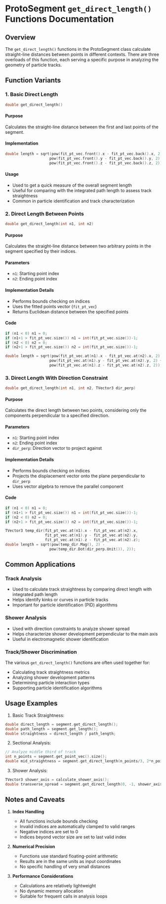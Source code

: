 # ProtoSegment `get_direct_length()` Functions Documentation

## Overview

The `get_direct_length()` functions in the ProtoSegment class calculate straight-line distances between points in different contexts. There are three overloads of this function, each serving a specific purpose in analyzing the geometry of particle tracks.

## Function Variants

### 1. Basic Direct Length
```cpp
double get_direct_length()
```

#### Purpose
Calculates the straight-line distance between the first and last points of the segment.

#### Implementation
```cpp
double length = sqrt(pow(fit_pt_vec.front().x - fit_pt_vec.back().x, 2) + 
                    pow(fit_pt_vec.front().y - fit_pt_vec.back().y, 2) + 
                    pow(fit_pt_vec.front().z - fit_pt_vec.back().z, 2)); 
```

#### Usage
- Used to get a quick measure of the overall segment length
- Useful for comparing with the integrated path length to assess track straightness
- Common in particle identification and track characterization

### 2. Direct Length Between Points
```cpp
double get_direct_length(int n1, int n2)
```

#### Purpose
Calculates the straight-line distance between two arbitrary points in the segment specified by their indices.

#### Parameters
- `n1`: Starting point index
- `n2`: Ending point index

#### Implementation Details
- Performs bounds checking on indices
- Uses the fitted points vector (`fit_pt_vec`)
- Returns Euclidean distance between the specified points

#### Code
```cpp
if (n1 < 0) n1 = 0;  
if (n1+1 > fit_pt_vec.size()) n1 = int(fit_pt_vec.size())-1;
if (n2 < 0) n2 = 0;  
if (n2+1 > fit_pt_vec.size()) n2 = int(fit_pt_vec.size())-1;

double length = sqrt(pow(fit_pt_vec.at(n1).x - fit_pt_vec.at(n2).x, 2) +
                    pow(fit_pt_vec.at(n1).y - fit_pt_vec.at(n2).y, 2) +
                    pow(fit_pt_vec.at(n1).z - fit_pt_vec.at(n2).z, 2));
```

### 3. Direct Length With Direction Constraint
```cpp
double get_direct_length(int n1, int n2, TVector3 dir_perp)
```

#### Purpose
Calculates the direct length between two points, considering only the components perpendicular to a specified direction.

#### Parameters
- `n1`: Starting point index
- `n2`: Ending point index
- `dir_perp`: Direction vector to project against

#### Implementation Details
- Performs bounds checking on indices
- Projects the displacement vector onto the plane perpendicular to `dir_perp`
- Uses vector algebra to remove the parallel component

#### Code
```cpp
if (n1 < 0) n1 = 0;  
if (n1+1 > fit_pt_vec.size()) n1 = int(fit_pt_vec.size())-1;
if (n2 < 0) n2 = 0;  
if (n2+1 > fit_pt_vec.size()) n2 = int(fit_pt_vec.size())-1;

TVector3 temp_dir(fit_pt_vec.at(n1).x - fit_pt_vec.at(n2).x,
                  fit_pt_vec.at(n1).y - fit_pt_vec.at(n2).y,
                  fit_pt_vec.at(n1).z - fit_pt_vec.at(n2).z);
double length = sqrt(pow(temp_dir.Mag(), 2) - 
                    pow(temp_dir.Dot(dir_perp.Unit()), 2));
```

## Common Applications

### Track Analysis
- Used to calculate track straightness by comparing direct length with integrated path length
- Helps identify kinks or curves in particle tracks
- Important for particle identification (PID) algorithms

### Shower Analysis
- Used with direction constraints to analyze shower spread
- Helps characterize shower development perpendicular to the main axis
- Useful in electromagnetic shower identification

### Track/Shower Discrimination
The various `get_direct_length()` functions are often used together for:
- Calculating track straightness metrics
- Analyzing shower development patterns
- Determining particle interaction types
- Supporting particle identification algorithms

## Usage Examples

1. Basic Track Straightness:
```cpp
double direct_length = segment.get_direct_length();
double path_length = segment.get_length();
double straightness = direct_length / path_length;
```

2. Sectional Analysis:
```cpp
// Analyze middle third of track
int n_points = segment.get_point_vec().size();
double mid_straightness = segment.get_direct_length(n_points/3, 2*n_points/3);
```

3. Shower Analysis:
```cpp
TVector3 shower_axis = calculate_shower_axis();
double transverse_spread = segment.get_direct_length(0, -1, shower_axis);
```

## Notes and Caveats

1. **Index Handling**
   - All functions include bounds checking
   - Invalid indices are automatically clamped to valid ranges
   - Negative indices are set to 0
   - Indices beyond vector size are set to last valid index

2. **Numerical Precision**
   - Functions use standard floating-point arithmetic
   - Results are in the same units as input coordinates
   - No specific handling of very small distances

3. **Performance Considerations**
   - Calculations are relatively lightweight
   - No dynamic memory allocation
   - Suitable for frequent calls in analysis loops